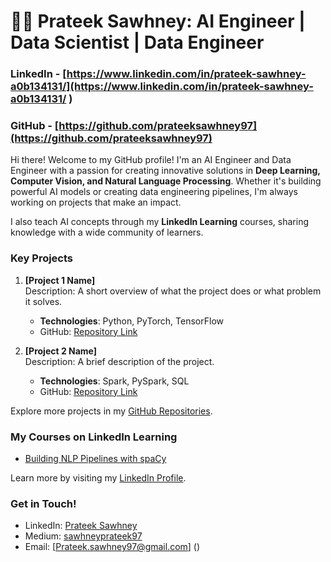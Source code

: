 <!--### Hi there 👋>>

<!--
**prateeksawhney97/prateeksawhney97** is a ✨ _special_ ✨ repository because its `README.md` (this file) appears on your GitHub profile.

Here are some ideas to get you started:
-->

# 👨‍💻 Prateek Sawhney: AI Engineer | Data Scientist | Data Engineer

### LinkedIn - [https://www.linkedin.com/in/prateek-sawhney-a0b134131/](https://www.linkedin.com/in/prateek-sawhney-a0b134131/ )
### GitHub - [https://github.com/prateeksawhney97](https://github.com/prateeksawhney97)

Hi there! Welcome to my GitHub profile! I'm an AI Engineer and Data Engineer with a passion for creating innovative solutions in **Deep Learning, Computer Vision, and Natural Language Processing**. Whether it's building powerful AI models or creating data engineering pipelines, I'm always working on projects that make an impact.

I also teach AI concepts through my **LinkedIn Learning** courses, sharing knowledge with a wide community of learners.

### Key Projects

1. **[Project 1 Name]**  
   Description: A short overview of what the project does or what problem it solves.  
   - **Technologies**: Python, PyTorch, TensorFlow  
   - GitHub: [Repository Link](https://github.com/yourusername/project1)

2. **[Project 2 Name]**  
   Description: A brief description of the project.  
   - **Technologies**: Spark, PySpark, SQL  
   - GitHub: [Repository Link](https://github.com/yourusername/project2)

Explore more projects in my [GitHub Repositories](https://github.com/prateeksawhney97?tab=repositories).

### My Courses on LinkedIn Learning

- [Building NLP Pipelines with spaCy](https://www.linkedin.com/learning/building-nlp-pipelines-with-spacy)  

Learn more by visiting my [LinkedIn Profile](https://www.linkedin.com/in/prateek-sawhney-a0b134131/).

### Get in Touch!

- LinkedIn: [Prateek Sawhney](https://www.linkedin.com/in/prateek-sawhney-a0b134131/)  
- Medium: [sawhneyprateek97](https://sawhney-prateek97.medium.com/)
- Email: [Prateek.sawhney97@gmail.com] ()
